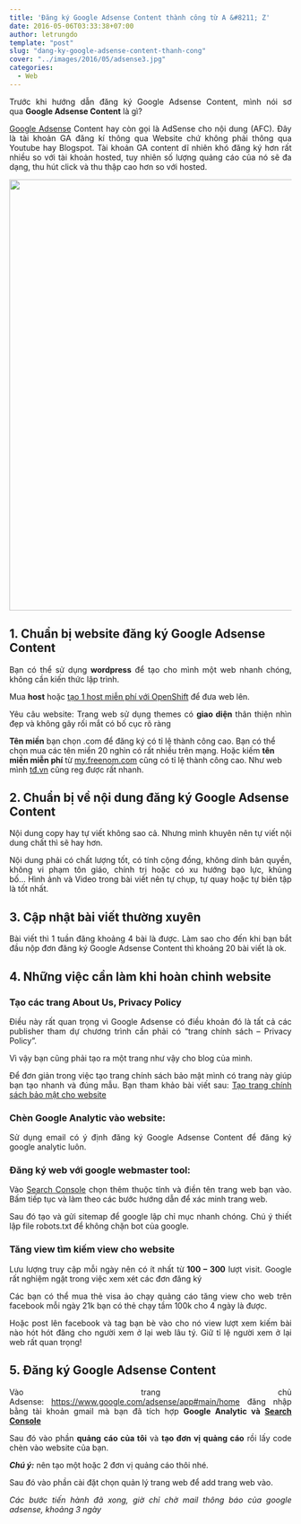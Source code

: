 ```yaml
---
title: 'Đăng ký Google Adsense Content thành công từ A &#8211; Z'
date: 2016-05-06T03:33:38+07:00
author: letrungdo
template: "post"
slug: "dang-ky-google-adsense-content-thanh-cong"
cover: "../images/2016/05/adsense3.jpg"
categories:
  - Web
---
```

<p style="text-align: justify;">
  Trước khi hướng dẫn đăng ký Google Adsense Content, mình nói sơ qua <strong>Google Adsense Content</strong> là gì?
</p>

<p style="text-align: justify;">
  <a href="/phan-biet-tai-khoan-google-adsense/" target="_blank" rel="noopener">Google Adsense</a> Content hay còn gọi là AdSense cho nội dung (AFC). Đây là tài khoản GA đăng kí thông qua Website chứ không phải thông qua Youtube hay Blogspot. Tài khoản GA content dĩ nhiên khó đăng ký hơn rất nhiều so với tài khoản hosted, tuy nhiên số lượng quảng cáo của nó sẽ đa dạng, thu hút click và thu thập cao hơn so với hosted.
</p>

<img class="aligncenter size-full wp-image-2062" src="/media/2016/05/google-adsense-registry-success.png" alt="" width="1366" height="768" srcset="/media/2016/05/google-adsense-registry-success.png 1366w, /media/2016/05/google-adsense-registry-success-768x432.png 768w, /media/2016/05/google-adsense-registry-success-990x556.png 990w, /media/2016/05/google-adsense-registry-success-1320x742.png 1320w, /media/2016/05/google-adsense-registry-success-470x264.png 470w, /media/2016/05/google-adsense-registry-success-640x360.png 640w, /media/2016/05/google-adsense-registry-success-215x120.png 215w, /media/2016/05/google-adsense-registry-success-300x168.png 300w, /media/2016/05/google-adsense-registry-success-414x232.png 414w" sizes="(max-width: 1366px) 100vw, 1366px" /> 

## 1. Chuẩn bị website đăng ký Google Adsense Content

<p style="text-align: justify;">
  Bạn có thể sử dụng <strong>wordpress</strong> để tạo cho mình một web nhanh chóng, không cần kiến thức lập trình.
</p>

<p style="text-align: justify;">
  Mua <strong>host</strong> hoặc <a href="/huong-dan-tao-hosting-openshift-cai-wordpress-toan-tap/" target="_blank" rel="noopener">tạo 1 host miễn phí với OpenShift</a> để đưa web lên.
</p>

<p style="text-align: justify;">
  Yêu câu website: Trang web sử dụng themes có <strong>giao diện</strong> thân thiện nhìn đẹp và không gây rối mắt có bố cục rõ ràng
</p>

**Tên miền** bạn chọn .com để đăng ký có tỉ lệ thành công cao. Bạn có thể chọn mua các tên miền 20 nghìn có rất nhiều trên mạng. Hoặc kiếm **tên miền miễn phí** từ <a href="https://my.freenom.com" target="_blank" rel="noopener">my.freenom.com</a> cũng có tỉ lệ thành công cao. Như web mình <a href="/" target="_blank" rel="noopener">tđ.vn</a> cũng reg được rất nhanh.

## 2. Chuẩn bị về nội dung đăng ký Google Adsense Content

<p style="text-align: justify;">
  Nội dung copy hay tự viết không sao cả. Nhưng mình khuyên nên tự viết nội dung chất thì sẽ hay hơn.
</p>

<p style="text-align: justify;">
  Nội dung phải có chất lượng tốt, có tính cộng đồng, không dính bản quyền, không vi phạm tôn giáo, chính trị hoặc có xu hướng bạo lực, khủng bố… Hình ảnh và Video trong bài viết nên tự chụp, tự quay hoặc tự biên tập là tốt nhất.
</p>

## 3. Cập nhật bài viết thường xuyên

<p style="text-align: justify;">
  Bài viết thì 1 tuần đăng khoảng 4 bài là được. Làm sao cho đến khi bạn bắt đầu nộp đơn đăng ký Google Adsense Content thì khoảng 20 bài viết là ok.
</p>

## 4. Những việc cần làm khi hoàn chỉnh website

<h3 style="text-align: justify;">
  Tạo các trang <strong>About Us, Privacy Policy</strong>
</h3>

<p style="text-align: justify;">
  Điều này rất quan trọng vì Google Adsense có điều khoản đó là tất cả các publisher tham dự chương trình cần phải có “trang chính sách – Privacy Policy”.
</p>

<p style="text-align: justify;">
  Vì vậy bạn cũng phải tạo ra một trang như vậy cho blog của mình.
</p>

<p style="text-align: justify;">
  Để đơn giản trong việc tạo trang chính sách bảo mật mình có trang này giúp bạn tạo nhanh và đúng mẫu. Bạn tham khảo bài viết sau: <a href="/chinh-sach-bao-mat-web-google-adsense" target="_blank" rel="noopener">Tạo trang chính sách bảo mật cho website</a>
</p>

### Chèn **Google Analytic** vào website:

<p style="text-align: justify;">
  Sử dụng email có ý định đăng ký Google Adsense Content để đăng ký google analytic luôn.
</p>

### Đăng ký web với google webmaster tool:

<p style="text-align: justify;">
  Vào <a class="goog-inline-block product-name-logo" href="https://www.google.com/webmasters/tools/home?hl=vi">Search Console</a> chọn thêm thuộc tính và điền tên trang web bạn vào. Bấm tiếp tục và làm theo các bước hướng dẫn để xác minh trang web.
</p>

<p style="text-align: justify;">
  Sau đó tạo và gửi sitemap để google lập chỉ mục nhanh chóng. Chú ý thiết lập file robots.txt để không chặn bot của google.
</p>

### Tăng view tìm kiếm view cho website

<p style="text-align: justify;">
  <span id="4_Luu_luong_truy_cap">Lưu lượng truy cập </span>mỗi ngày nên có ít nhất từ<strong> 100 – 300</strong> lượt visit. Google rất nghiệm ngặt trong việc xem xét các đơn đăng ký
</p>

<p style="text-align: justify;">
  Các bạn có thể mua thẻ visa ảo chạy quảng cáo tăng view cho web trên facebook mỗi ngày 21k bạn có thẻ chạy tầm 100k cho 4 ngày là được.
</p>

<p style="text-align: justify;">
  Hoặc post lên facebook và tag bạn bè vào cho nó view lượt xem kiếm bài nào hót hót đăng cho người xem ở lại web lâu tý. Giữ tỉ lệ người xem ở lại web rất quan trọng!
</p>

## 5. Đăng ký Google Adsense Content

<p style="text-align: justify;">
  Vào trang chủ Adsense: <a href="https://www.google.com/adsense/app#main/home" target="_blank" rel="noopener">https://www.google.com/adsense/app#main/home</a> đăng nhập bằng tài khoản gmail mà bạn đã tích hợp <strong>Google Analytic và <a class="goog-inline-block product-name-logo" href="https://www.google.com/webmasters/tools/home?hl=vi">Search Console</a></strong>
</p>

<p style="text-align: justify;">
  Sau đó vào phần <strong>quảng cáo của tôi</strong> và <strong>tạo đơn vị quảng cáo</strong> rồi lấy code chèn vào website của bạn.
</p>

<p style="text-align: justify;">
  <em><strong>Chú ý:</strong></em> nên tạo một hoặc 2 đơn vị quảng cáo thôi nhé.
</p>

<p style="text-align: justify;">
  Sau đó vào phần cài đặt chọn quản lý trang web để add trang web vào.
</p>

<p style="text-align: justify;">
  <em>Các bước tiến hành đã xong, giờ chỉ chờ mail thông báo của google adsense, khoảng 3 ngày</em>
</p>